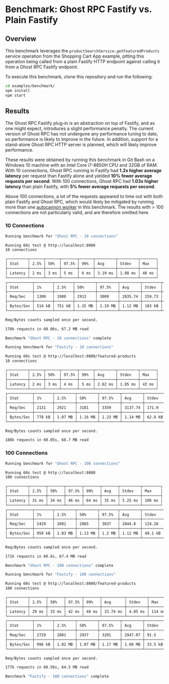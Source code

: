 # Benchmark: Ghost RPC Fastify vs. Plain Fastify

## Overview

This benchmark leverages the `productSearchService.getFeaturedProducts` service operation from the Shopping Cart App example, pitting this operation being called from a plain Fastify HTTP endpoint against calling it from a Ghost RPC Fastify endpoint.

To execute this benchmark, clone this repository and run the following:

```bash
cd examples/benchmark/
npm install
npm start
```

## Results

 The Ghost RPC Fastify plug-in is an abstraction on top of Fastify, and as one might expect, introduces a slight performance penalty. The current version of Ghost RPC has not undergone any performance tuning to date, so performance is likely to improve in the future. In addition, support for a stand-alone Ghost RPC HTTP server is planned, which will likely improve performance.

These results were obtained by running this benchmark in Git Bash on a Windows 10 machine with an Intel Core i7-8850H CPU and 32GB of RAM. With 10 connections, Ghost RPC running in Fastify had **1.2x higher average latency** per request than Fastify alone and yielded **10% fewer average requests per second**. With 100 connections, Ghost RPC had **1.03x higher latency** than plain Fastify, with **5% fewer average requests per second**.

Above 100 connections, a lot of the requests appeared to time out with both plain Fastify and Ghost RPC, which would likely be mitigated by running more than one [autocannon worker](https://github.com/mcollina/autocannon#workers) in this benchmark. The results with > 100 connections are not particularly valid, and are therefore omitted here.

### 10 Connections

```bash
Running benchmark for "Ghost RPC - 10 connections"

Running 60s test @ http://localhost:8080
10 connections

┌─────────┬──────┬──────┬───────┬──────┬─────────┬─────────┬───────┐
│ Stat    │ 2.5% │ 50%  │ 97.5% │ 99%  │ Avg     │ Stdev   │ Max   │
├─────────┼──────┼──────┼───────┼──────┼─────────┼─────────┼───────┤
│ Latency │ 2 ms │ 3 ms │ 5 ms  │ 6 ms │ 3.19 ms │ 1.08 ms │ 48 ms │
└─────────┴──────┴──────┴───────┴──────┴─────────┴─────────┴───────┘
┌───────────┬────────┬────────┬─────────┬─────────┬─────────┬────────┬────────┐
│ Stat      │ 1%     │ 2.5%   │ 50%     │ 97.5%   │ Avg     │ Stdev  │ Min    │
├───────────┼────────┼────────┼─────────┼─────────┼─────────┼────────┼────────┤
│ Req/Sec   │ 1300   │ 1900   │ 2913    │ 3009    │ 2835.74 │ 259.73 │ 1300   │
├───────────┼────────┼────────┼─────────┼─────────┼─────────┼────────┼────────┤
│ Bytes/Sec │ 514 kB │ 751 kB │ 1.15 MB │ 1.19 MB │ 1.12 MB │ 103 kB │ 514 kB │
└───────────┴────────┴────────┴─────────┴─────────┴─────────┴────────┴────────┘

Req/Bytes counts sampled once per second.

170k requests in 60.06s, 67.2 MB read

Benchmark "Ghost RPC - 10 connections" complete
```

```bash
Running benchmark for "Fastify - 10 connections"

Running 60s test @ http://localhost:8080/featured-products
10 connections

┌─────────┬──────┬──────┬───────┬──────┬─────────┬─────────┬───────┐
│ Stat    │ 2.5% │ 50%  │ 97.5% │ 99%  │ Avg     │ Stdev   │ Max   │
├─────────┼──────┼──────┼───────┼──────┼─────────┼─────────┼───────┤
│ Latency │ 2 ms │ 3 ms │ 4 ms  │ 5 ms │ 2.62 ms │ 1.05 ms │ 43 ms │
└─────────┴──────┴──────┴───────┴──────┴─────────┴─────────┴───────┘
┌───────────┬────────┬─────────┬─────────┬─────────┬─────────┬─────────┬────────┐
│ Stat      │ 1%     │ 2.5%    │ 50%     │ 97.5%   │ Avg     │ Stdev   │ Min    │
├───────────┼────────┼─────────┼─────────┼─────────┼─────────┼─────────┼────────┤
│ Req/Sec   │ 2131   │ 2921    │ 3181    │ 3359    │ 3137.74 │ 171.9   │ 2130   │
├───────────┼────────┼─────────┼─────────┼─────────┼─────────┼─────────┼────────┤
│ Bytes/Sec │ 778 kB │ 1.07 MB │ 1.16 MB │ 1.23 MB │ 1.14 MB │ 62.8 kB │ 777 kB │
└───────────┴────────┴─────────┴─────────┴─────────┴─────────┴─────────┴────────┘

Req/Bytes counts sampled once per second.

188k requests in 60.05s, 68.7 MB read
```

### 100 Connections

```bash
Running benchmark for "Ghost RPC - 100 connections"

Running 60s test @ http://localhost:8080
100 connections

┌─────────┬───────┬───────┬───────┬───────┬───────┬─────────┬────────┐
│ Stat    │ 2.5%  │ 50%   │ 97.5% │ 99%   │ Avg   │ Stdev   │ Max    │
├─────────┼───────┼───────┼───────┼───────┼───────┼─────────┼────────┤
│ Latency │ 31 ms │ 34 ms │ 46 ms │ 64 ms │ 35 ms │ 5.25 ms │ 106 ms │
└─────────┴───────┴───────┴───────┴───────┴───────┴─────────┴────────┘
┌───────────┬────────┬─────────┬─────────┬────────┬─────────┬─────────┬────────┐
│ Stat      │ 1%     │ 2.5%    │ 50%     │ 97.5%  │ Avg     │ Stdev   │ Min    │
├───────────┼────────┼─────────┼─────────┼────────┼─────────┼─────────┼────────┤
│ Req/Sec   │ 2429   │ 2601    │ 2865    │ 3037   │ 2844.8  │ 124.26  │ 2428   │
├───────────┼────────┼─────────┼─────────┼────────┼─────────┼─────────┼────────┤
│ Bytes/Sec │ 959 kB │ 1.03 MB │ 1.13 MB │ 1.2 MB │ 1.12 MB │ 49.1 kB │ 959 kB │
└───────────┴────────┴─────────┴─────────┴────────┴─────────┴─────────┴────────┘

Req/Bytes counts sampled once per second.

171k requests in 60.6s, 67.4 MB read

Benchmark "Ghost RPC - 100 connections" complete
```

```bash
Running benchmark for "Fastify - 100 connections"

Running 60s test @ http://localhost:8080/featured-products
100 connections

┌─────────┬───────┬───────┬───────┬───────┬──────────┬─────────┬────────┐
│ Stat    │ 2.5%  │ 50%   │ 97.5% │ 99%   │ Avg      │ Stdev   │ Max    │
├─────────┼───────┼───────┼───────┼───────┼──────────┼─────────┼────────┤
│ Latency │ 29 ms │ 33 ms │ 42 ms │ 48 ms │ 33.74 ms │ 4.05 ms │ 114 ms │
└─────────┴───────┴───────┴───────┴───────┴──────────┴─────────┴────────┘
┌───────────┬────────┬─────────┬─────────┬─────────┬─────────┬─────────┬────────┐
│ Stat      │ 1%     │ 2.5%    │ 50%     │ 97.5%   │ Avg     │ Stdev   │ Min    │
├───────────┼────────┼─────────┼─────────┼─────────┼─────────┼─────────┼────────┤
│ Req/Sec   │ 2729   │ 2801    │ 2937    │ 3201    │ 2947.07 │ 91.5    │ 2728   │
├───────────┼────────┼─────────┼─────────┼─────────┼─────────┼─────────┼────────┤
│ Bytes/Sec │ 996 kB │ 1.02 MB │ 1.07 MB │ 1.17 MB │ 1.08 MB │ 33.5 kB │ 996 kB │
└───────────┴────────┴─────────┴─────────┴─────────┴─────────┴─────────┴────────┘

Req/Bytes counts sampled once per second.

177k requests in 60.56s, 64.5 MB read

Benchmark "Fastify - 100 connections" complete
```
